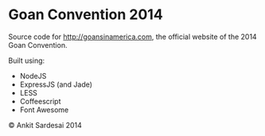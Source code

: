 # Goan Convention 2014

Source code for http://goansinamerica.com, the official website of the 2014 Goan Convention.

Built using:
-   NodeJS
-	ExpressJS (and Jade)
-	LESS
-	Coffeescript
-	Font Awesome

&copy; Ankit Sardesai 2014
